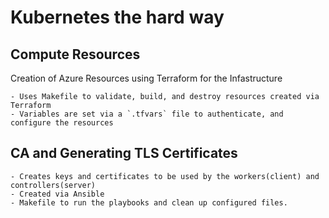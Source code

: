 # Kubernetes the hard way

## Compute Resources
   Creation of Azure Resources using Terraform for the Infastructure
	
	- Uses Makefile to validate, build, and destroy resources created via Terraform
	- Variables are set via a `.tfvars` file to authenticate, and configure the resources

## CA and Generating TLS Certificates

	- Creates keys and certificates to be used by the workers(client) and controllers(server)
	- Created via Ansible
	- Makefile to run the playbooks and clean up configured files.

